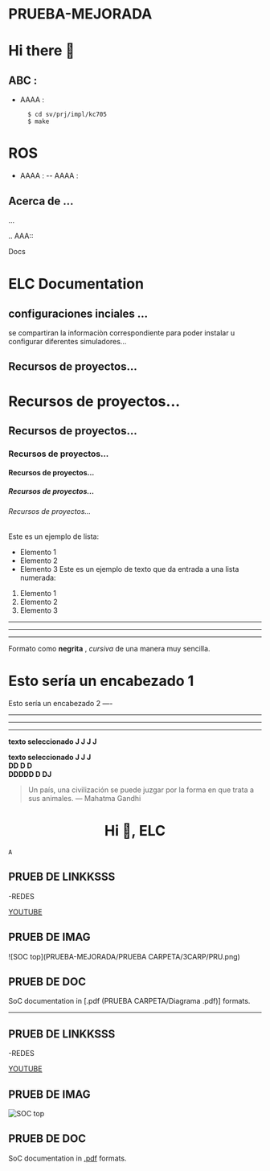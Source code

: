 # PRUEBA-MEJORADA



# Hi there 👋


## ABC :

- AAAA :

        $ cd sv/prj/impl/kc705
        $ make
  





ROS 
===================

- AAAA :
-- AAAA :
  
## Acerca de ...
 ...

.. AAA::

  Docs

ELC  Documentation
===================

## configuraciones inciales  ...

se compartiran la informaciòn correspondiente para poder instalar u configurar diferentes simuladores...


##  Recursos de proyectos...


# Recursos de proyectos...
##  Recursos de proyectos...
###   Recursos de proyectos...
####   Recursos de proyectos...
#####    Recursos de proyectos...
######   Recursos de proyectos...


Este es un ejemplo de lista:
- Elemento 1
- Elemento 2
- Elemento 3
Este es un ejemplo de texto que da entrada a una lista numerada:
1. Elemento 1
2. Elemento 2
3. Elemento 3

***
---
___

Formato como **negrita** , *cursiva* de una manera muy sencilla.


Esto sería un encabezado 1
===
Esto sería un encabezado 2
—-


***
---
___


 __texto seleccionado J J J  J__ 


 __texto seleccionado J J J  
 DD D                 D    
 DDDDD      D               DJ__ 

> Un país, una civilización se puede juzgar por la forma en que trata a sus animales.  — Mahatma Gandhi


<h1 align="center">Hi 👋, ELC </h1>

``A                                                                                                                                                                                                                             `` 




<!-- 
- 🌱 I’m currently learning ...
- 👯 I’m looking to collaborate on ...
- 🤔 I’m looking for help with ...
- 💬 Ask me about ...
- 📫 How to reach me: ...
- 😄 Pronouns: ...
- ⚡ Fun fact: ...
-->


## PRUEB DE LINKKSSS
-REDES

[YOUTUBE](https://www.youtube.com/watch?v=4fezP875xOQ)



## PRUEB DE IMAG

![SOC top](PRUEBA-MEJORADA/PRUEBA CARPETA/3CARP/PRU.png)




## PRUEB DE DOC

SoC documentation in [.pdf    (PRUEBA CARPETA/Diagrama .pdf)]  formats.



---


## PRUEB DE LINKKSSS
-REDES

[YOUTUBE](https://www.youtube.com/watch?v=4fezP875xOQ)



## PRUEB DE IMAG

![SOC top](PRUEBA_CARPETA/3CARP/PRU.png)


## PRUEB DE DOC

SoC documentation in [.pdf](docs/riscv_vhdl_trm.pdf) formats.







